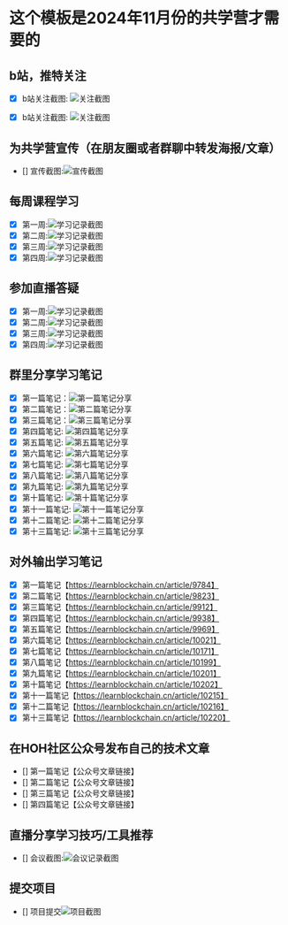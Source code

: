 # 这个模板是2024年11月份的共学营才需要的

## b站，推特关注

- [x] b站关注截图: ![关注截图](./images/b_follow.png)
- [x] b站关注截图: ![关注截图](./images/x_follow.png)


## 为共学营宣传（在朋友圈或者群聊中转发海报/文章）

- [] 宣传截图:![宣传截图](./images/你的图片地址)

## 每周课程学习

- [x] 第一周:![学习记录截图](./images/lesson_1.png)
- [x] 第二周:![学习记录截图](./images/lesson_2.png)
- [x] 第三周:![学习记录截图](./images/lesson_3.png)
- [x] 第四周:![学习记录截图](./images/lesson_4.png)

## 参加直播答疑

- [x] 第一周:![学习记录截图](./images/meeting_1.jpg)
- [x] 第二周:![学习记录截图](./images/meeting_2.png)
- [x] 第三周:![学习记录截图](./images/meeting_3.jpg)
- [x] 第四周:![学习记录截图](./images/meeting_4.png)

## 群里分享学习笔记

- [x] 第一篇笔记：![第一篇笔记分享](./images/note_share_1.png)
- [x] 第二篇笔记：![第二篇笔记分享](./images/note_share_2.png)
- [x] 第三篇笔记：![第三篇笔记分享](./images/note_share_3.png)
- [x] 第四篇笔记: ![第四篇笔记分享](./images/note_share_4.png)
- [x] 第五篇笔记: ![第五篇笔记分享](./images/note_share_5.png)
- [x] 第六篇笔记: ![第六篇笔记分享](./images/note_share_6.png)
- [x] 第七篇笔记: ![第七篇笔记分享](./images/note_share_7.png)
- [x] 第八篇笔记: ![第八篇笔记分享](./images/note_share_8_9_10.png)
- [x] 第九篇笔记: ![第九篇笔记分享](./images/note_share_8_9_10.png)
- [x] 第十篇笔记: ![第十篇笔记分享](./images/note_share_8_9_10.png)
- [x] 第十一篇笔记: ![第十一篇笔记分享](./images/note_share_11_12_13.png)
- [x] 第十二篇笔记: ![第十二篇笔记分享](./images/note_share_11_12_13.png)
- [x] 第十三篇笔记: ![第十三篇笔记分享](./images/note_share_11_12_13.png)

## 对外输出学习笔记

- [x] 第一篇笔记【https://learnblockchain.cn/article/9784】
- [x] 第二篇笔记【https://learnblockchain.cn/article/9823】
- [x] 第三篇笔记【https://learnblockchain.cn/article/9912】
- [x] 第四篇笔记【https://learnblockchain.cn/article/9938】
- [x] 第五篇笔记【https://learnblockchain.cn/article/9969】
- [x] 第六篇笔记【https://learnblockchain.cn/article/10021】
- [x] 第七篇笔记【https://learnblockchain.cn/article/10171】
- [x] 第八篇笔记【https://learnblockchain.cn/article/10199】
- [x] 第九篇笔记【https://learnblockchain.cn/article/10201】
- [x] 第十篇笔记【https://learnblockchain.cn/article/10202】
- [x] 第十一篇笔记【https://learnblockchain.cn/article/10215】
- [x] 第十二篇笔记【https://learnblockchain.cn/article/10216】
- [x] 第十三篇笔记【https://learnblockchain.cn/article/10220】

## 在HOH社区公众号发布自己的技术文章

- [] 第一篇笔记【公众号文章链接】
- [] 第二篇笔记【公众号文章链接】
- [] 第三篇笔记【公众号文章链接】
- [] 第四篇笔记【公众号文章链接】

## 直播分享学习技巧/工具推荐

- [] 会议截图:![会议记录截图](./images/你的图片地址)

## 提交项目

- [] 项目提交![项目截图](./images/你的图片地址)


